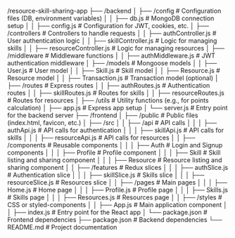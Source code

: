 /resource-skill-sharing-app
├── /backend
│   ├── /config              # Configuration files (DB, environment variables)
│   │   ├── db.js           # MongoDB connection setup
│   │   ├── config.js       # Configuration for JWT, cookies, etc.
│   ├── /controllers         # Controllers to handle requests
│   │   ├── authController.js # User authentication logic
│   │   ├── skillController.js # Logic for managing skills
│   │   ├── resourceController.js # Logic for managing resources
│   ├── /middleware          # Middleware functions
│   │   ├── authMiddleware.js # JWT authentication middleware
│   ├── /models              # Mongoose models
│   │   ├── User.js         # User model
│   │   ├── Skill.js        # Skill model
│   │   ├── Resource.js     # Resource model
│   │   ├── Transaction.js   # Transaction model (optional)
│   ├── /routes              # Express routes
│   │   ├── authRoutes.js    # Authentication routes
│   │   ├── skillRoutes.js    # Routes for skills
│   │   ├── resourceRoutes.js # Routes for resources
│   ├── /utils               # Utility functions (e.g., for points calculation)
│   ├── app.js               # Express app setup
│   └── server.js            # Entry point for the backend server
├── /frontend
│   ├── /public              # Public files (index.html, favicon, etc.)
│   ├── /src
│   │   ├── /api             # API calls
│   │   │   ├── authApi.js    # API calls for authentication
│   │   │   ├── skillApi.js    # API calls for skills
│   │   │   ├── resourceApi.js # API calls for resources
│   │   ├── /components       # Reusable components
│   │   │   ├── Auth          # Login and Signup components
│   │   │   ├── Profile       # Profile component
│   │   │   ├── Skill         # Skill listing and sharing component
│   │   │   ├── Resource      # Resource listing and sharing component
│   │   ├── /features         # Redux slices
│   │   │   ├── authSlice.js   # Authentication slice
│   │   │   ├── skillSlice.js   # Skills slice
│   │   │   ├── resourceSlice.js # Resources slice
│   │   ├── /pages            # Main pages
│   │   │   ├── Home.js       # Home page
│   │   │   ├── Profile.js     # Profile page
│   │   │   ├── Skills.js      # Skills page
│   │   │   ├── Resources.js    # Resources page
│   │   ├── /styles           # CSS or styled-components
│   │   ├── App.js            # Main application component
│   │   ├── index.js          # Entry point for the React app
│   └── package.json          # Frontend dependencies
├── package.json              # Backend dependencies
└── README.md                 # Project documentation
